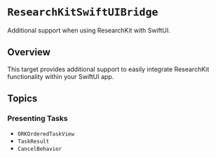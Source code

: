 # ``ResearchKitSwiftUIBridge``

Additional support when using ResearchKit with SwiftUI.

<!--
#
# This source file is part of the Stanford Biodesign Digital Health Group open-source organization
#
# SPDX-FileCopyrightText: 2024 Stanford University and the project authors (see CONTRIBUTORS.md)
#
# SPDX-License-Identifier: MIT
#
-->

## Overview

This target provides additional support to easily integrate ResearchKit functionality within your SwiftUI app.

## Topics

### Presenting Tasks

- ``ORKOrderedTaskView``
- ``TaskResult``
- ``CancelBehavior``
